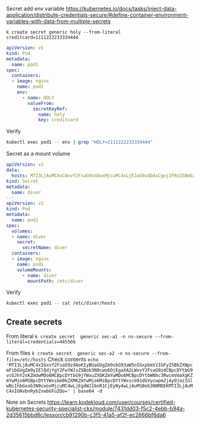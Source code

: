 Secret add env variable
https://kubernetes.io/docs/tasks/inject-data-application/distribute-credentials-secure/#define-container-environment-variables-with-data-from-multiple-secrets

`k create secret generic holy --from-literal creditcard=1111222233334444`

```yaml
apiVersion: v1
kind: Pod
metadata:
  name: pod1
spec:  
  containers:
  - image: nginx
    name: pod1
    env:
      - name: HOLY
        valueFrom:
          secretKeyRef:
            name: holy
            key: creditcard
```
Verify
```bash
kubectl exec pod1 -- env | grep "HOLY=1111222233334444"
```

Secret as a mount volume
```yaml
apiVersion: v1
data:
  hosts: MTI3LjAuMC4xCWxvY2FsaG9zdAoxMjcuMC4xLjEJaG9zdDAxCgojIFRoZSBmb2xsb3dpbmcgbGluZXMgYXJlIGRlc2lyYWJsZSBmb3IgSVB2NiBjYXBhYmxlIGhvc3RzCjo6MSAgICAgbG9jYWxob3N0IGlwNi1sb2NhbGhvc3QgaXA2LWxvb3BiYWNrCmZmMDI6OjEgaXA2LWFsbG5vZGVzCmZmMDI6OjIgaXA2LWFsbHJvdXRlcnMKMTI3LjAuMC4xIGhvc3QwMQoxMjcuMC4wLjEgaG9zdDAxCjEyNy4wLjAuMSBob3N0MDEKMTI3LjAuMC4xIGNvbnRyb2xwbGFuZQoxNzIuMTcuMC4zNSBub2RlMDEKMTcyLjE3LjAuMjMgY29udHJvbHBsYW5lCg==
kind: Secret
metadata:
  name: diver
---
apiVersion: v1
kind: Pod
metadata:
  name: pod1
spec:
  volumes:
  - name: diver
    secret:
      secretName: diver
  containers:
  - image: nginx
    name: pod1
    volumeMounts:
      - name: diver
        mountPath: /etc/diver
```
Verify
```bash
kubectl exec pod1 -- cat /etc/diver/hosts
```

## Create secrets

From literal
`k create secret  generic sec-a1 -n ns-secure --from-literal=credentials=445566`

From files
`k create secret  generic sec-a2 -n ns-secure --from-file=/etc/hosts`
Check contents
`echo 'MTI3LjAuMC4xIGxvY2FsaG9zdAoKIyBUaGUgZm9sbG93aW5nIGxpbmVzIGFyZSBkZXNpcmFibGUgZm9yIElQdjYgY2FwYWJsZSBob3N0cwo6OjEgaXA2LWxvY2FsaG9zdCBpcDYtbG9vcGJhY2sKZmUwMDo6MCBpcDYtbG9jYWxuZXQKZmYwMDo6MCBpcDYtbWNhc3RwcmVmaXgKZmYwMjo6MSBpcDYtYWxsbm9kZXMKZmYwMjo6MiBpcDYtYWxscm91dGVycwpmZjAyOjozIGlwNi1hbGxob3N0cwoxMjcuMC4wLjEgdWJ1bnR1CjEyNy4wLjAuMSBob3N0MDEKMTI3LjAuMC4xIGNvbnRyb2xwbGFuZQo=' | base64 -d`

Note on Secrets
https://learn.kodekloud.com/user/courses/certified-kubernetes-security-specialist-cks/module/7431dd03-f5c2-4ebb-b94a-2d35615bbd8c/lesson/cb91290b-c3f5-41a5-af2f-ec2666bf6da6
